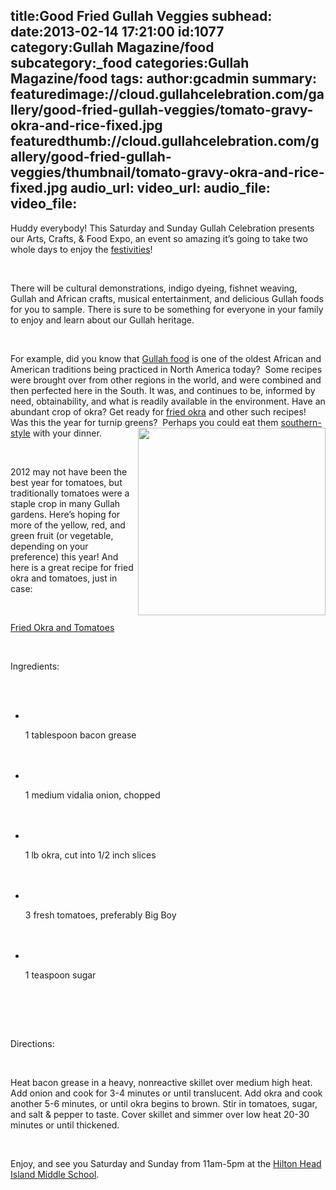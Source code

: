title:Good Fried Gullah Veggies
subhead:
date:2013-02-14 17:21:00
id:1077
category:Gullah Magazine/food
subcategory:_food
categories:Gullah Magazine/food
tags:
author:gcadmin
summary:
featuredimage://cloud.gullahcelebration.com/gallery/good-fried-gullah-veggies/tomato-gravy-okra-and-rice-fixed.jpg
featuredthumb://cloud.gullahcelebration.com/gallery/good-fried-gullah-veggies/thumbnail/tomato-gravy-okra-and-rice-fixed.jpg
audio_url:
video_url:
audio_file:
video_file:
---
<p>Huddy everybody! This Saturday and Sunday Gullah Celebration presents our Arts, Crafts, &amp; Food Expo, an event so amazing it&rsquo;s going to take two whole days to enjoy the <a href="//bit.ly/WHB9zP">festivities</a>!</p><br/><p>There will be cultural demonstrations, indigo dyeing, fishnet weaving, Gullah and African crafts, musical entertainment, and delicious Gullah foods for you to sample. There is sure to be something for everyone in your family to enjoy and learn about our Gullah heritage.</p><br/><p>For example, did you know that&nbsp;<a href="//bit.ly/X9wfc6">Gullah food</a> is one of the oldest African and American traditions being practiced in North America today? &nbsp;Some recipes were brought over from other regions in the world, and were combined and then perfected here in the South. It was, and continues to be, informed by need, obtainability, and what is readily available in the environment. Have an abundant crop of okra? Get ready for <a href="//bit.ly/12ifzG8">fried okra</a> and other such recipes! Was this the year for turnip greens? &nbsp;Perhaps you could eat them <a href="//bit.ly/12ifz9f">southern-style</a> with your dinner. <img style="float: right;" src="//bit.ly/12ig1Es" alt="" width="300" height="300" /></p><br/><p>2012 may not have been the best year for tomatoes, but traditionally tomatoes were a staple crop in many Gullah gardens. Here&rsquo;s hoping for more of the yellow, red, and green fruit (or vegetable, depending on your preference) this year! And here is a great recipe for fried okra and tomatoes, just in case:</p><br/><p><span style="text-decoration: underline;">Fried Okra and Tomatoes</span></p><br/><p>Ingredients:</p><br/><ul><br/><li><br/><p>1 tablespoon bacon grease</p><br/></li><br/><li><br/><p>1 medium vidalia onion, chopped</p><br/></li><br/><li><br/><p>1 lb okra, cut into 1/2 inch slices</p><br/></li><br/><li><br/><p>3 fresh tomatoes, preferably Big Boy</p><br/></li><br/><li><br/><p>1 teaspoon sugar</p><br/></li><br/></ul><br/><p>Directions:</p><br/><p>Heat bacon grease in a heavy, nonreactive skillet over medium high heat.&nbsp; Add onion and cook for 3-4 minutes or until translucent. Add okra and cook another 5-6 minutes, or until okra begins to brown. Stir in tomatoes, sugar, and salt &amp; pepper to taste. Cover skillet and simmer over low heat 20-30 minutes or until thickened.</p><br/><p>Enjoy, and see you Saturday and Sunday from 11am-5pm at the <a href="//bit.ly/TgQmCf">Hilton Head Island Middle School</a>.</p>